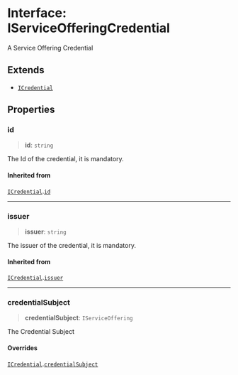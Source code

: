 # Interface: IServiceOfferingCredential

A Service Offering Credential

## Extends

- [`ICredential`](ICredential.md)

## Properties

### id

> **id**: `string`

The Id of the credential, it is mandatory.

#### Inherited from

[`ICredential`](ICredential.md).[`id`](ICredential.md#id)

***

### issuer

> **issuer**: `string`

The issuer of the credential, it is mandatory.

#### Inherited from

[`ICredential`](ICredential.md).[`issuer`](ICredential.md#issuer)

***

### credentialSubject

> **credentialSubject**: `IServiceOffering`

The Credential Subject

#### Overrides

[`ICredential`](ICredential.md).[`credentialSubject`](ICredential.md#credentialsubject)
